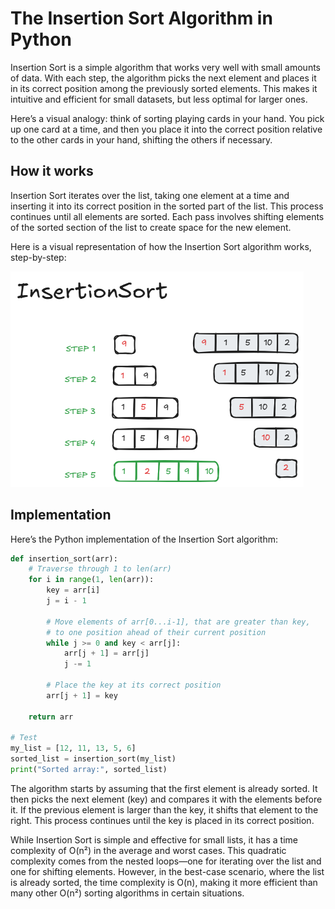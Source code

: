 # The Insertion Sort Algorithm in Python

Insertion Sort is a simple algorithm that works very well with small amounts of data. With each step, the algorithm picks the next element and places it in its correct position among the previously sorted elements. This makes it intuitive and efficient for small datasets, but less optimal for larger ones.

Here’s a visual analogy: think of sorting playing cards in your hand. You pick up one card at a time, and then you place it into the correct position relative to the other cards in your hand, shifting the others if necessary.

## How it works
Insertion Sort iterates over the list, taking one element at a time and inserting it into its correct position in the sorted part of the list. This process continues until all elements are sorted. Each pass involves shifting elements of the sorted section of the list to create space for the new element.

Here is a visual representation of how the Insertion Sort algorithm works, step-by-step:

![Insertion Sort algorithm - visual representation](/SortingAlgorithms/InsertionSort/res/insertion_sort_visualization.png)

## Implementation
Here’s the Python implementation of the Insertion Sort algorithm:

```python
def insertion_sort(arr):
    # Traverse through 1 to len(arr)
    for i in range(1, len(arr)):
        key = arr[i]
        j = i - 1
        
        # Move elements of arr[0...i-1], that are greater than key,
        # to one position ahead of their current position
        while j >= 0 and key < arr[j]:
            arr[j + 1] = arr[j]
            j -= 1
        
        # Place the key at its correct position
        arr[j + 1] = key
    
    return arr

# Test
my_list = [12, 11, 13, 5, 6]
sorted_list = insertion_sort(my_list)
print("Sorted array:", sorted_list)
```

The algorithm starts by assuming that the first element is already sorted. It then picks the next element (key) and compares it with the elements before it. If the previous element is larger than the key, it shifts that element to the right. This process continues until the key is placed in its correct position.

While Insertion Sort is simple and effective for small lists, it has a time complexity of O(n²) in the average and worst cases. This quadratic complexity comes from the nested loops—one for iterating over the list and one for shifting elements. However, in the best-case scenario, where the list is already sorted, the time complexity is O(n), making it more efficient than many other O(n²) sorting algorithms in certain situations.
